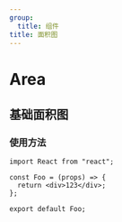 ```yaml
---
group:
  title: 组件
title: 面积图
---
```


# Area

## 基础面积图

### 使用方法

```tsx
import React from "react";

const Foo = (props) => {
  return <div>123</div>;
};

export default Foo;
```
